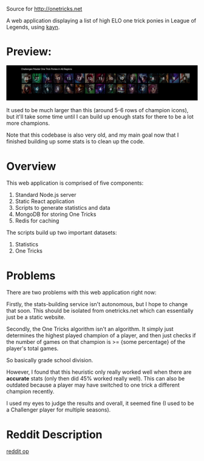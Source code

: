 Source for http://onetricks.net

A web application displaying a list of high ELO one trick ponies in League of Legends, using [kayn](https://github.com/cnguy/kayn).

# Preview:

![Alt text](/_pictures/small_preview.png?raw=true "onetricks.net")

It used to be much larger than this (around 5-6 rows of champion icons), but it'll take some time until I can build up enough stats for there to be a lot more champions.

Note that this codebase is also very old, and my main goal now that I finished building up some stats is to clean up the code.

# Overview

This web application is comprised of five components:
1) Standard Node.js server
2) Static React application
3) Scripts to generate statistics and data
4) MongoDB for storing One Tricks
5) Redis for caching

The scripts build up two important datasets:

1) Statistics
2) One Tricks

# Problems

There are two problems with this web application right now:

Firstly, the stats-building service isn't autonomous, but I hope to change that soon. This should be isolated from onetricks.net which can essentially just be a static website.

Secondly, the One Tricks algorithm isn't an algorithm. It simply just determines the highest played champion of a player, and then just checks if the number of games on that champion is >= {some percentage} of the player's total games.

So basically grade school division.

However, I found that this heuristic only really worked well when there are **accurate** stats (only then did 45% worked really well). This can also be outdated because a player may have switched to one trick a different champion recently.

I used my eyes to judge the results and overall, it seemed fine (I used to be a Challenger player for multiple seasons).

# Reddit Description

[reddit op](https://www.reddit.com/r/leagueoflegends/comments/5x1c5c/hi_i_made_a_small_website_to_compile_a_list_of/)
